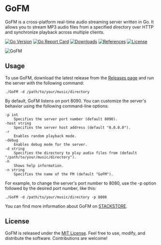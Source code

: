 GoFM
=====
GoFM is a cross-platform real-time audio streaming server written in Go. It allows you to stream MP3 audio files from a specified directory over HTTP and synchronize playback across multiple clients.

[![Go Version](https://img.shields.io/badge/Go-v1.16-blue)](https://golang.org/dl/)
[![Go Report Card](https://goreportcard.com/badge/github.com/pxgo/go-fm)](https://goreportcard.com/report/github.com/pxgo/go-fm)
[![Downloads](https://img.shields.io/github/downloads/pxgo/go-fm/total)](https://github.com/pxgo/go-fm/releases)
[![References](https://img.shields.io/github/forks/pxgo/go-fm?label=references)](https://github.com/pxgo/go-fm/network/members)
[![License](https://img.shields.io/github/license/pxgo/go-fm)](https://github.com/pxgo/go-fm/blob/main/LICENSE)

![GoFM](./statics/GoFM_home.png)

## Usage

To use GoFM, download the latest release from the [Releases page](https://github.com/pxgo/go-fm/releases) and run the server with the following command:

```
./GoFM -d /path/to/your/music/directory
```

By default, GoFM listens on port 8090. You can customize the server's behavior using the following command-line options:

```
-p int
    Specifies the server port number (default 8090).
-host string
    Specifies the server host address (default "0.0.0.0").
-r
    Enables random playback mode.
-debug
    Enables debug mode for the server.
-d string
    Specifies the directory to play audio files from (default "/path/to/your/music/directory").
-h
    Shows help information.
-n string
    Specifies the name of the FM (default "GoFM").
```

For example, to change the server's port number to 8080, use the -p option followed by the desired port number, like this:
```
./GoFM -d /path/to/your/music/directory -p 8080
```

You can find more information about GoFM on [STACKSTORE](https://stackstore.net/GoFM).

## License

GoFM is released under the [MIT License](https://github.com/pxgo/go-fm/blob/main/LICENSE). Feel free to use, modify, and distribute the software. Contributions are welcome!
